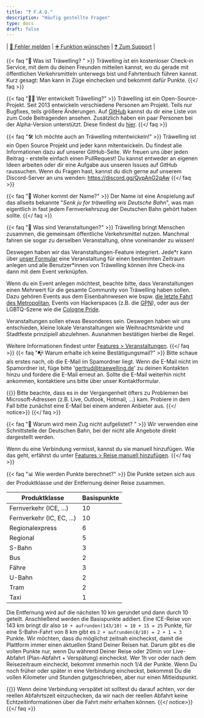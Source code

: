 ```yaml
---
title: "❓ F.A.Q."
description: "Häufig gestellte Fragen"
type: docs
draft: false
---
```

| [🐛 Fehler melden](https://github.com/Traewelling/traewelling/issues/new?assignees=&labels=bug%2CTo+Do&template=bug_report.md)
| [➕ Funktion wünschen](https://github.com/Traewelling/traewelling/issues/new?assignees=&labels=enhancement&template=feature_request.md&title=)
| [❓ Zum Support](https://traewelling.de/support) 
| 

{{< faq "🔗 Was ist Träwelling? " >}}
Träwelling ist ein kostenloser Check-in Service, mit dem du deinen Freunden mitteilen kannst, wo du gerade mit öffentlichen Verkehrsmitteln unterwegs bist und Fahrtenbuch führen kannst. Kurz gesagt: Man kann in Züge einchecken und bekommt dafür Punkte.
{{</ faq >}}

{{< faq "🧑‍💻 Wer entwickelt Träwelling?" >}}
Träwelling ist ein Open-Source-Projekt. Seit 2013 entwickeln verschiedene Personen am Projekt.
Teils nur Bugfixes, teils größere Änderungen.
Auf [GitHub](https://github.com/Traewelling/traewelling/graphs/contributors) kannst du dir eine Liste von zum Code Beitragenden ansehen. 
Zusätzlich haben ein paar Personen bei der Alpha-Version unterstützt.
Diese findest du [hier](https://traewelling.de/humans.txt). 
{{</ faq >}}

{{< faq "🛠️ Ich möchte auch an Träwelling mitentwickeln!" >}}
Träwelling ist ein Open Source Projekt und jeder kann mitentwickeln. 
Du findest alle Informationen dazu auf unserer GitHub-Seite. 
Wir freuen uns über jeden Beitrag - erstelle einfach einen PullRequest! 
Du kannst entweder an eigenen Ideen arbeiten oder dir eine Aufgabe aus unseren Issues auf GitHub raussuchen. 
Wenn du Fragen hast, kannst du dich gerne auf unserem Discord-Server an uns wenden: https://discord.gg/QypAnG2qAw
{{</ faq >}}

{{< faq "🤔 Woher kommt der Name?" >}}
Der Name ist eine Anspielung auf das allseits bekannte "*Senk ju for träwelling wis Deutsche Bahn*", was man eigentlich in fast jedem Fernverkehrszug der Deutschen Bahn gehört haben sollte.
{{</ faq >}}

{{< faq "🎉 Was sind Veranstaltungen?" >}}
Träwelling bringt Menschen zusammen, die gemeinsam öffentliche Verkehrsmittel nutzen.
Manchmal fahren sie sogar zu derselben Veranstaltung, ohne voneinander zu wissen!

Deswegen haben wir das Veranstaltungen-Feature integriert.
Jede\*r kann über [unser Formular](https://traewelling.de/events/suggest) eine Veranstaltung für einen bestimmten Zeitraum anlegen und alle Benutzer\*innen von Träwelling können ihre Check-ins dann mit dem Event verknüpfen.

Wenn du ein Event anlegen möchtest, beachte bitte, dass Veranstaltungen einen Mehrwert für die gesamte Community von Träwelling haben sollen.
Dazu gehören Events aus dem Eisenbahnwesen wie bspw. [die letzte Fahrt des Metropolitan](https://traewelling.de/statuses/event/letzte_fahrt_des_met), Events von Hackerspaces (z.B. die [GPN](https://traewelling.de/statuses/event/gpn20)), oder aus der LGBTQ-Szene wie die [Cologne Pride](https://traewelling.de/statuses/event/csd_koln_2022).

Veranstaltungen sollen etwas Besonderes sein. Deswegen haben wir uns entschieden, kleine lokale Veranstaltungen wie Weihnachtsmärkte und Stadtfeste prinzipiell abzulehnen. Ausnahmen bestätigen hierbei die Regel.

Weitere Informationen findest unter [Features > Veranstaltungen](/features/events).
{{</ faq >}}
{{< faq "📭 Warum erhalte ich keine Bestätigungsmail?" >}}
 Bitte schaue als erstes nach, ob die E-Mail im Spamordner liegt. Wenn die E-Mail nicht im Spamordner ist, füge bitte 'gertrud@traewelling.de' zu deinen Kontakten hinzu und fordere die E-Mail erneut an. Sollte die E-Mail weiterhin nicht ankommen, kontaktiere uns bitte über unser Kontaktformular.


{{<notice info>}}
Bitte beachte, dass es in der Vergangenheit öfters zu Problemen bei Microsoft-Adressen (z.B. Live, Outlook, Hotmail, ...) kam. Probiere in dem Fall bitte zunächst eine E-Mail bei einem anderen Anbieter aus.
{{</ notice>}}
{{</ faq >}}

{{< faq "🚂 Warum wird mein Zug nicht aufgelistet? " >}}
Wir verwenden eine Schnittstelle der Deutschen Bahn, bei der nicht alle Angebote direkt dargestellt werden.

Wenn du eine Verbindung vermisst, kannst du sie manuell hinzufügen.
Wie das geht, erfährst du unter [Features > Reise manuell hinzufügen](/features/manual-trips).
{{</ faq >}}

{{< faq "📊 Wie werden Punkte berechnet?" >}}
Die Punkte setzen sich aus der Produktklasse und der Entfernung deiner Reise zusammen.

| Produktklasse             | Basispunkte |
|---------------------------|-------------|
| Fernverkehr (ICE, ...)    | 10          |
| Fernverkehr (IC, EC, ...) | 10          |
| Regionalexpress           | 6           |
| Regional                  | 5           |
| S-Bahn                    | 3           |
| Bus                       | 2           |
| Fähre                     | 3           |
| U-Bahn                    | 2           |
| Tram                      | 2           |
| Taxi                      | 1           |


Die Entfernung wird auf die nächsten 10 km gerundet und dann durch 10 geteilt. Anschließend werden die Basispunkte addiert.
Eine ICE-Reise von 143 km bringt dir also `10 + aufrunden(143/10) = 10 + 15 = 25` Punkte, für eine S-Bahn-Fahrt von 8 km gibt es `2 + aufrunden(8/10) = 2 + 1 = 3` Punkte.
Wir möchten, dass du möglichst zeitnah eincheckst, damit die Plattform immer einen aktuellen Stand Deiner Reisen hat. Darum gibt es die vollen Punkte nur, wenn Du während Deiner Reise oder 20min vor Live-Abfahrt (Plan-Abfahrt + Verspätung) eincheckst. Wer 1h vor oder nach dem Reisezeitraum eincheckt, bekommt immerhin noch 1/4 der Punkte. Wenn Du noch früher oder später in eine Verbindung eincheckst, bekommst Du die vollen Kilometer und Stunden gutgeschrieben, aber nur einen Mitleidspunkt.

{{<notice info>}}
Wenn deine Verbindung verspätet ist solltest du darauf achten, vor der reellen Abfahrtszeit einzuchecken, da wir nach der reellen Abfahrt keine Echtzeitinformationen über die Fahrt mehr erhalten können.
{{</ notice>}}
{{</ faq >}}
